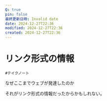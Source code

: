 ```yaml
---
Q: true
pin: false
最終更新日時: Invalid date
date: 2024-12-27T22:36
modified: 2024-12-27T22:36
created: 2024-12-27T22:36
---
```

# リンク形式の情報

`#テイクノート`

なぜここまでウェブが発達したのか

それがリンク形式の情報だったからかもしれない。